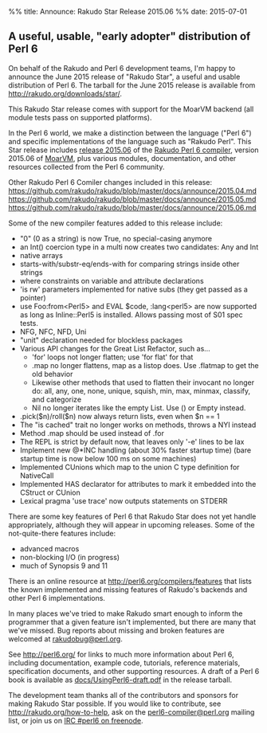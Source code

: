 %% title: Announce: Rakudo Star Release 2015.06
%% date: 2015-07-01

<h2>A useful, usable, "early adopter" distribution of Perl 6</h2>
On behalf of the Rakudo and Perl 6 development teams, I'm happy to
announce the June 2015 release of "Rakudo Star", a useful and usable
distribution of Perl 6. The tarball for the June 2015 release is
available from <a title="http://rakudo.org/downloads/star/" href="http://rakudo.org/downloads/star/" target="_blank">http://rakudo.org/downloads/star/</a>.

This Rakudo Star release comes with support for the MoarVM
backend (all module tests pass on supported platforms).

In the Perl 6 world, we make a distinction between the language
("Perl 6") and specific implementations of the language such as
"Rakudo Perl". This Star release includes <a href=" https://github.com/rakudo/rakudo/blob/master/docs/announce/2015.06.md" target="_blank">release 2015.06</a> of the
<a href="http://github.com/rakudo/rakudo" target="_blank">Rakudo Perl 6 compiler</a>, version 2015.06 of <a href="http://moarvm.org/" target="_blank">MoarVM</a>, plus various
modules, documentation, and other resources collected from the
Perl 6 community.

Other Rakudo Perl 6 Comiler changes included in this release:
<a href=" https://github.com/rakudo/rakudo/blob/master/docs/announce/2015.04.md" target="_blank"> https://github.com/rakudo/rakudo/blob/master/docs/announce/2015.04.md</a>
<a href=" https://github.com/rakudo/rakudo/blob/master/docs/announce/2015.05.md" target="_blank"> https://github.com/rakudo/rakudo/blob/master/docs/announce/2015.05.md</a>
<a href=" https://github.com/rakudo/rakudo/blob/master/docs/announce/2015.06.md" target="_blank"> https://github.com/rakudo/rakudo/blob/master/docs/announce/2015.06.md</a>

Some of the new compiler features added to this release include:
<ul>
    <li>"0" (0 as a string) is now True, no special-casing anymore</li>
    <li>an Int() coercion type in a multi now creates two candidates: Any and Int</li>
    <li>native arrays</li>
    <li>starts-with/substr-eq/ends-with for comparing strings inside other strings</li>
    <li>where constraints on variable and attribute declarations</li>
    <li>'is rw' parameters implemented for native subs (they get passed as a pointer)</li>
    <li>use Foo:from&lt;Perl5&gt; and EVAL $code, :lang&lt;perl5&gt; are now supported as long as Inline::Perl5 is installed. Allows passing most of S01 spec tests.</li>
    <li>NFG, NFC, NFD, Uni</li>
    <li>"unit" declaration needed for blockless packages</li>
    <li>Various API changes for the Great List Refactor, such as...
<ul>
    <li>  'for' loops not longer flatten; use 'for flat' for that</li>
    <li>  .map no longer flattens, map as a listop does. Use .flatmap to get the old behavior</li>
    <li>  Likewise other methods that used to flatten their invocant no longer do: all, any, one, none, unique, squish, min, max, minmax, classify, and categorize</li>
    <li>  Nil no longer iterates like the empty List. Use () or Empty instead.</li>
</ul>
</li>
    <li>.pick($n)/roll($n) now always return lists, even when $n == 1</li>
    <li>The "is cached" trait no longer works on methods, throws a NYI instead</li>
    <li>Method .map should be used instead of .for</li>
    <li>The REPL is strict by default now, that leaves only '-e' lines to be lax</li>
    <li>Implement new @*INC handling (about 30% faster startup time) (bare startup time is now below 100 ms on some machines)</li>
    <li>Implemented CUnions which map to the union C type definition for NativeCall</li>
    <li>Implemented HAS declarator for attributes to mark it embedded into the CStruct or CUnion</li>
    <li>Lexical pragma 'use trace' now outputs statements on STDERR</li>
</ul>
There are some key features of Perl 6 that Rakudo Star does not yet
handle appropriately, although they will appear in upcoming releases.
Some of the not-quite-there features include:
<ul>
    <li> advanced macros</li>
    <li> non-blocking I/O (in progress)</li>
    <li> much of Synopsis 9 and 11</li>
</ul>
There is an online resource at <a href="http://perl6.org/compilers/features" target="_blank">http://perl6.org/compilers/features</a>
that lists the known implemented and missing features of Rakudo's
backends and other Perl 6 implementations.

In many places we've tried to make Rakudo smart enough to inform the
programmer that a given feature isn't implemented, but there are many
that we've missed. Bug reports about missing and broken features are
welcomed at <a href="mailto://rakudobug@perl.org" target="_blank">rakudobug@perl.org</a>.

See <a href="http://perl6.org/" target="_blank">http://perl6.org/</a> for links to much more information about
Perl 6, including documentation, example code, tutorials, reference
materials, specification documents, and other supporting resources. A
draft of a Perl 6 book is available as <a href="https://github.com/rakudo/star/raw/master/docs/UsingPerl6-draft.pdf" target="_blank">docs/UsingPerl6-draft.pdf</a> in
the release tarball.

The development team thanks all of the contributors and sponsors for
making Rakudo Star possible. If you would like to contribute, see
<a href="http://rakudo.org/how-to-help" target="_blank">http://rakudo.org/how-to-help</a>, ask on the <a href="mailto://perl6-compiler@perl.org" target="_blank">perl6-compiler@perl.org</a>
mailing list, or join us on <a href="http://webchat.freenode.net/?channels=%23perl6&amp;uio=d4" target="_blank">IRC #perl6 on freenode</a>.